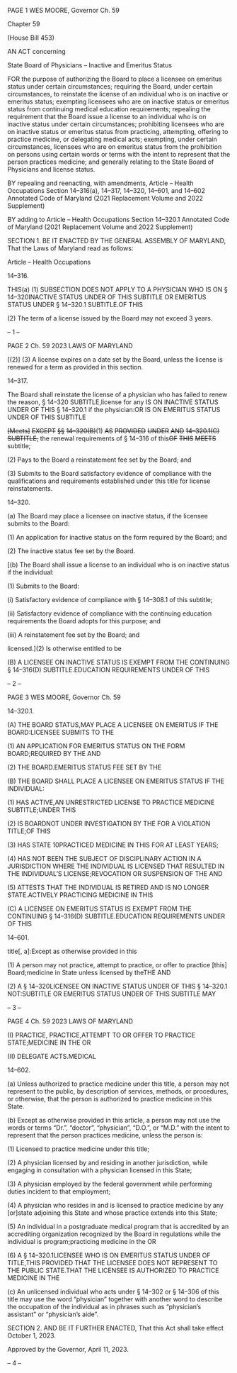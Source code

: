 PAGE 1
WES MOORE, Governor Ch. 59

Chapter 59

(House Bill 453)

AN ACT concerning

State Board of Physicians – Inactive and Emeritus Status

FOR the purpose of authorizing the Board to place a licensee on emeritus status under
certain circumstances; requiring the Board, under certain circumstances, to
reinstate the license of an individual who is on inactive or emeritus status;
exempting licensees who are on inactive status or emeritus status from continuing
medical education requirements; repealing the requirement that the Board issue a
license to an individual who is on inactive status under certain circumstances;
prohibiting licensees who are on inactive status or emeritus status from practicing,
attempting, offering to practice medicine, or delegating medical acts; exempting,
under certain circumstances, licensees who are on emeritus status from the
prohibition on persons using certain words or terms with the intent to represent that
the person practices medicine; and generally relating to the State Board of
Physicians and license status.

BY repealing and reenacting, with amendments,
Article – Health Occupations
Section 14–316(a), 14–317, 14–320, 14–601, and 14–602
Annotated Code of Maryland
(2021 Replacement Volume and 2022 Supplement)

BY adding to
Article – Health Occupations
Section 14–320.1
Annotated Code of Maryland
(2021 Replacement Volume and 2022 Supplement)

SECTION 1. BE IT ENACTED BY THE GENERAL ASSEMBLY OF MARYLAND,
That the Laws of Maryland read as follows:

Article – Health Occupations

14–316.

THIS(a) (1) SUBSECTION DOES NOT APPLY TO A PHYSICIAN WHO IS ON
§ 14–320INACTIVE STATUS UNDER OF THIS SUBTITLE OR EMERITUS STATUS UNDER
§ 14–320.1 SUBTITLE.OF THIS

(2) The term of a license issued by the Board may not exceed 3 years.

– 1 –

PAGE 2
Ch. 59 2023 LAWS OF MARYLAND

[(2)] (3) A license expires on a date set by the Board, unless the license is
renewed for a term as provided in this section.

14–317.

The Board shall reinstate the license of a physician who has failed to renew the
reason, § 14–320 SUBTITLE,license for any IS ON INACTIVE STATUS UNDER OF THIS
§ 14–320.1 if the physician:OR IS ON EMERITUS STATUS UNDER OF THIS SUBTITLE

~~[Meets]~~ ~~EXCEPT~~ ~~§§~~ ~~14–320(B)~~(1) ~~AS~~ ~~PROVIDED~~ ~~UNDER~~ ~~AND~~
~~14–320.1(C)~~ ~~SUBTITLE,~~ the renewal requirements of § 14–316 of this~~OF~~ ~~THIS~~ ~~MEETS~~
subtitle;

(2) Pays to the Board a reinstatement fee set by the Board; and

(3) Submits to the Board satisfactory evidence of compliance with the
qualifications and requirements established under this title for license reinstatements.

14–320.

(a) The Board may place a licensee on inactive status, if the licensee submits to
the Board:

(1) An application for inactive status on the form required by the Board;
and

(2) The inactive status fee set by the Board.

[(b) The Board shall issue a license to an individual who is on inactive status if the
individual:

(1) Submits to the Board:

(i) Satisfactory evidence of compliance with § 14–308.1 of this
subtitle;

(ii) Satisfactory evidence of compliance with the continuing
education requirements the Board adopts for this purpose; and

(iii) A reinstatement fee set by the Board; and

licensed.](2) Is otherwise entitled to be

(B) A LICENSEE ON INACTIVE STATUS IS EXEMPT FROM THE CONTINUING
§ 14–316(D) SUBTITLE.EDUCATION REQUIREMENTS UNDER OF THIS

– 2 –

PAGE 3
WES MOORE, Governor Ch. 59

14–320.1.

(A) THE BOARD STATUS,MAY PLACE A LICENSEE ON EMERITUS IF THE
BOARD:LICENSEE SUBMITS TO THE

(1) AN APPLICATION FOR EMERITUS STATUS ON THE FORM
BOARD;REQUIRED BY THE AND

(2) THE BOARD.EMERITUS STATUS FEE SET BY THE

(B) THE BOARD SHALL PLACE A LICENSEE ON EMERITUS STATUS IF THE
INDIVIDUAL:

(1) HAS ACTIVE,AN UNRESTRICTED LICENSE TO PRACTICE MEDICINE
SUBTITLE;UNDER THIS

(2) IS BOARDNOT UNDER INVESTIGATION BY THE FOR A VIOLATION
TITLE;OF THIS

(3) HAS STATE 10PRACTICED MEDICINE IN THIS FOR AT LEAST
YEARS;

(4) HAS NOT BEEN THE SUBJECT OF DISCIPLINARY ACTION IN A
JURISDICTION WHERE THE INDIVIDUAL IS LICENSED THAT RESULTED IN THE
INDIVIDUAL’S LICENSE;REVOCATION OR SUSPENSION OF THE AND

(5) ATTESTS THAT THE INDIVIDUAL IS RETIRED AND IS NO LONGER
STATE.ACTIVELY PRACTICING MEDICINE IN THIS

(C) A LICENSEE ON EMERITUS STATUS IS EXEMPT FROM THE CONTINUING
§ 14–316(D) SUBTITLE.EDUCATION REQUIREMENTS UNDER OF THIS

14–601.

title[, a]:Except as otherwise provided in this

(1) A person may not practice, attempt to practice, or offer to practice
[this] Board;medicine in State unless licensed by theTHE AND

(2) A § 14–320LICENSEE ON INACTIVE STATUS UNDER OF THIS
§ 14–320.1 NOT:SUBTITLE OR EMERITUS STATUS UNDER OF THIS SUBTITLE MAY

– 3 –

PAGE 4
Ch. 59 2023 LAWS OF MARYLAND

(I) PRACTICE, PRACTICE,ATTEMPT TO OR OFFER TO PRACTICE
STATE;MEDICINE IN THE OR

(II) DELEGATE ACTS.MEDICAL

14–602.

(a) Unless authorized to practice medicine under this title, a person may not
represent to the public, by description of services, methods, or procedures, or otherwise,
that the person is authorized to practice medicine in this State.

(b) Except as otherwise provided in this article, a person may not use the words
or terms “Dr.”, “doctor”, “physician”, “D.O.”, or “M.D.” with the intent to represent that the
person practices medicine, unless the person is:

(1) Licensed to practice medicine under this title;

(2) A physician licensed by and residing in another jurisdiction, while
engaging in consultation with a physician licensed in this State;

(3) A physician employed by the federal government while performing
duties incident to that employment;

(4) A physician who resides in and is licensed to practice medicine by any
[or]state adjoining this State and whose practice extends into this State;

(5) An individual in a postgraduate medical program that is accredited by
an accrediting organization recognized by the Board in regulations while the individual is
program;practicing medicine in the OR

(6) A § 14–320.1LICENSEE WHO IS ON EMERITUS STATUS UNDER OF
TITLE,THIS PROVIDED THAT THE LICENSEE DOES NOT REPRESENT TO THE PUBLIC
STATE.THAT THE LICENSEE IS AUTHORIZED TO PRACTICE MEDICINE IN THE

(c) An unlicensed individual who acts under § 14–302 or § 14–306 of this title may
use the word “physician” together with another word to describe the occupation of the
individual as in phrases such as “physician’s assistant” or “physician’s aide”.

SECTION 2. AND BE IT FURTHER ENACTED, That this Act shall take effect
October 1, 2023.

Approved by the Governor, April 11, 2023.

– 4 –